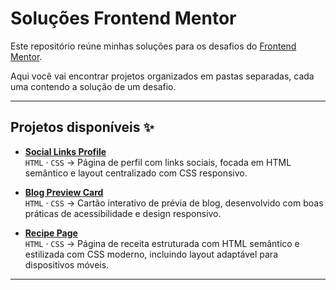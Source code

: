 # Soluções Frontend Mentor

Este repositório reúne minhas soluções para os desafios do [Frontend Mentor](https://www.frontendmentor.io/).

Aqui você vai encontrar projetos organizados em pastas separadas, cada uma contendo a solução de um desafio.

---

## Projetos disponíveis ✨

- **[Social Links Profile](./social-links-profile/)**  
  `HTML` · `CSS` → Página de perfil com links sociais, focada em HTML semântico e layout centralizado com CSS responsivo.

- **[Blog Preview Card](./blog-preview-card/)**  
  `HTML` · `CSS` → Cartão interativo de prévia de blog, desenvolvido com boas práticas de acessibilidade e design responsivo.

- **[Recipe Page](./recipe-page/)**  
  `HTML` · `CSS` → Página de receita estruturada com HTML semântico e estilizada com CSS moderno, incluindo layout adaptável para dispositivos móveis.

  
---
